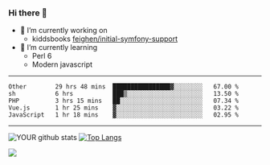 ### Hi there 👋

- 🔭 I’m currently working on
  - kiddsbooks [feighen/initial-symfony-support](https://github.com/noondaysun/kiddsbooks.com/tree/feighen/initial-symfony-support)
- 🌱 I’m currently learning
  - Perl 6
  - Modern javascript

---
<!--START_SECTION:waka-->
```text
Other        29 hrs 48 mins  ████████████████▓░░░░░░░░   67.00 % 
sh           6 hrs           ███▒░░░░░░░░░░░░░░░░░░░░░   13.50 % 
PHP          3 hrs 15 mins   ██░░░░░░░░░░░░░░░░░░░░░░░   07.34 % 
Vue.js       1 hr 25 mins    ▓░░░░░░░░░░░░░░░░░░░░░░░░   03.22 % 
JavaScript   1 hr 18 mins    ▓░░░░░░░░░░░░░░░░░░░░░░░░   02.95 % 
```
<!--END_SECTION:waka-->
---
![YOUR github stats](https://github-readme-stats.vercel.app/api?username=noondaysun&show_icons=true&theme=onedark) [![Top Langs](https://github-readme-stats.vercel.app/api/top-langs/?username=noondaysun&layout=compact&theme=onedark)](https://github.com/anuraghazra/github-readme-stats)

[<img src="https://img.shields.io/badge/linkedin-%230077B5.svg?&style=for-the-badge&logo=linkedin&logoColor=white" />](https://www.linkedin.com/in/feighen-oosterbroek-9630a514a/)

<!--
**noondaysun/noondaysun** is a ✨ _special_ ✨ repository because its `README.md` (this file) appears on your GitHub profile.

Here are some ideas to get you started:

- 🔭 I’m currently working on ...
- 🌱 I’m currently learning ...
- 👯 I’m looking to collaborate on ...
- 🤔 I’m looking for help with ...
- 💬 Ask me about ...
- 📫 How to reach me: ...
- 😄 Pronouns: ...
- ⚡ Fun fact: ...
-->
